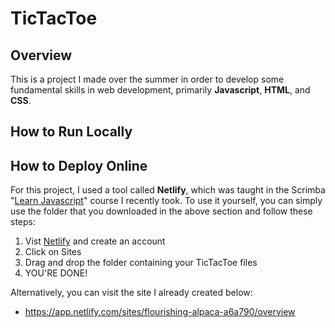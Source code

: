 # TicTacToe

## Overview
This is a project I made over the summer in order to develop some fundamental skills in web development, primarily **Javascript**, **HTML**, and **CSS**.


## How to Run Locally

## How to Deploy Online
For this project, I used a tool called **Netlify**, which was taught in the Scrimba "[Learn Javascript]([https://scrimba.com/learn/learnjavascript])" course I recently took. To use it yourself, you can simply use the folder that you downloaded in the above section and follow these steps:

1. Vist [Netlify]([url](https://app.netlify.com/)) and create an account
2. Click on Sites
3. Drag and drop the folder containing your TicTacToe files
4. YOU'RE DONE!

Alternatively, you can visit the site I already created below:
* https://app.netlify.com/sites/flourishing-alpaca-a6a790/overview
